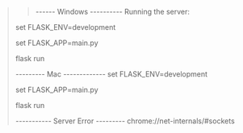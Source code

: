 >> ------ Windows ----------
>Running the server:
> 
> set FLASK_ENV=development
> 
> set FLASK_APP=main.py
> 
> flask run
> 
> --------- Mac -------------
> set FLASK_ENV=development
> 
> set FLASK_APP=main.py
> 
> flask run
> 
> ----------- Server Error ---------
> chrome://net-internals/#sockets
> 
